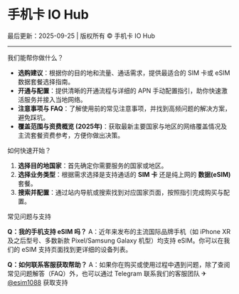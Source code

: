 # 手机卡 IO Hub

最后更新：2025-09-25 | 版权所有 © 手机卡 IO Hub

---

我们能帮你做什么？

-   **选购建议**：根据你的目的地和流量、通话需求，提供最适合的 SIM 卡或 eSIM 数据套餐选择指南。
-   **开通与配置**：提供清晰的开通流程与详细的 APN 手动配置指引，助你快速激活服务并接入当地网络。
-   **注意事项与 FAQ**：了解使用前的常见注意事项，并找到高频问题的解决方案，避免踩坑。
-   **覆盖范围与资费概览 (2025年)**：获取最新主要国家与地区的网络覆盖情况及主流套餐资费参考，方便你做出决策。

如何快速开始？

1.  **选择目的地国家**：首先确定你需要服务的国家或地区。
2.  **选择业务类型**：根据需求选择是支持通话的 **SIM 卡** 还是纯上网的 **数据(eSIM)** 套餐。
3.  **搜索并配置**：通过站内导航或搜索找到对应国家页面，按照指引完成购买与配置。

常见问题与支持

**Q：我的手机支持 eSIM 吗？**
A：近年来发布的主流国际品牌手机（如 iPhone XR 及之后型号、多数新款 Pixel/Samsung Galaxy 机型）均支持 eSIM。你可以在我们的 eSIM 支持页面找到更详细的设备列表。

**Q：如何联系客服获取帮助？**
A：如果你在购买或使用过程中遇到问题，除了查阅常见问题解答（FAQ）外，也可以通过 Telegram 联系我们的客服团队 ✈ [@esim1088](https://t.me/s/esim1088) 获取支持